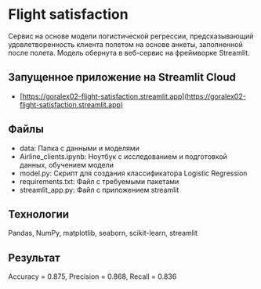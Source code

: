 # Flight satisfaction
Сервис на основе модели логистической регрессии, предсказывающий удовлетворенность клиента полетом на основе анкеты, заполненной после полета. Модель обернута в веб-сервис на фреймворке Streamlit.
## Запущенное приложение на Streamlit Cloud
* [https://goralex02-flight-satisfaction.streamlit.app](https://goralex02-flight-satisfaction.streamlit.app)
## Файлы
* data: Папка с данными и моделями
* Airline_clients.ipynb: Ноутбук с исследованием и подготовкой данных, обучением модели
* model.py: Скрипт для создания классификатора Logistic Regression
* requirements.txt: Файл с требуемыми пакетами
* streamlit_app.py: Файл с приложением streamlit
## Технологии
Pandas, NumPy, matplotlib, seaborn, scikit-learn, streamlit
## Результат
Accuracy = 0.875, Precision = 0.868, Recall = 0.836
